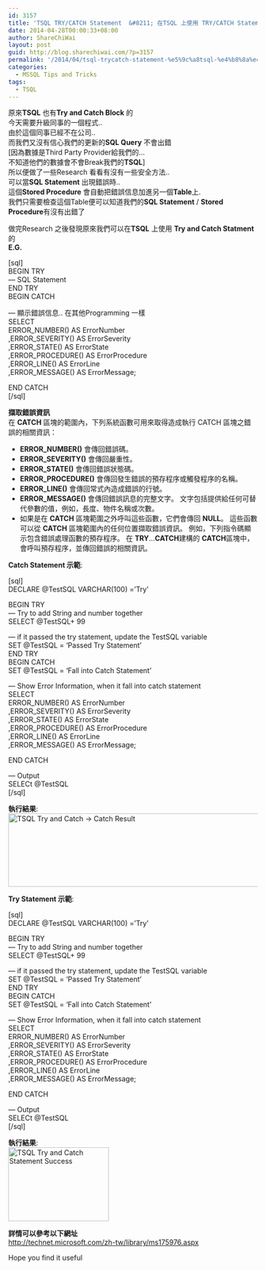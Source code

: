 ```yaml
---
id: 3157
title: 'TSQL TRY/CATCH Statement  &#8211; 在TSQL 上使用 TRY/CATCH Statement'
date: 2014-04-28T00:00:33+08:00
author: ShareChiWai
layout: post
guid: http://blog.sharechiwai.com/?p=3157
permalink: '/2014/04/tsql-trycatch-statement-%e5%9c%a8tsql-%e4%b8%8a%e4%bd%bf%e7%94%a8-trycatch-statement/'
categories:
  - MSSQL Tips and Tricks
tags:
  - TSQL
---
```

原來**TSQL** 也有**Try and Catch Block** 的  
今天需要升級同事的一個程式..  
由於這個同事已經不在公司..  
而我們又沒有信心我們的更新的**SQL Query** 不會出錯  
[因為數據是Third Party Provider給我們的&#8230;  
不知道他們的數據會不會Break我們的**TSQL**]  
所以便做了一些Research 看看有沒有一些安全方法..  
可以當**SQL Statement** 出現錯誤時..  
這個**Stored Procedure** 會自動把錯誤信息加進另一個**Table**上.  
我們只需要檢查這個Table便可以知道我們的**SQL Statement** / **Stored Procedure**有沒有出錯了

做完Research 之後發現原來我們可以在**TSQL** 上使用 **Try and Catch Statment** 的  
**E.G.**

[sql]  
BEGIN TRY  
&#8212; SQL Statement  
END TRY  
BEGIN CATCH

&#8212; 顯示錯誤信息.. 在其他Programming 一樣  
SELECT  
ERROR_NUMBER() AS ErrorNumber  
,ERROR_SEVERITY() AS ErrorSeverity  
,ERROR_STATE() AS ErrorState  
,ERROR_PROCEDURE() AS ErrorProcedure  
,ERROR_LINE() AS ErrorLine  
,ERROR_MESSAGE() AS ErrorMessage;

END CATCH  
[/sql]

**擷取錯誤資訊**  
在 **CATCH** 區塊的範圍內，下列系統函數可用來取得造成執行 CATCH 區塊之錯誤的相關資訊：

  * **ERROR_NUMBER()** 會傳回錯誤碼。
  * **ERROR_SEVERITY()** 會傳回嚴重性。
  * **ERROR_STATE()** 會傳回錯誤狀態碼。
  * **ERROR_PROCEDURE()** 會傳回發生錯誤的預存程序或觸發程序的名稱。
  * **ERROR_LINE()** 會傳回常式內造成錯誤的行號。
  * **ERROR_MESSAGE()** 會傳回錯誤訊息的完整文字。 文字包括提供給任何可替代參數的值，例如，長度、物件名稱或次數。
  * 如果是在 **CATCH** 區塊範圍之外呼叫這些函數，它們會傳回 **NULL**。 這些函數可以從 **CATCH** 區塊範圍內的任何位置擷取錯誤資訊。 例如，下列指令碼顯示包含錯誤處理函數的預存程序。 在 **TRY**…**CATCH**建構的 **CATCH**區塊中，會呼叫預存程序，並傳回錯誤的相關資訊。

**Catch Statement 示範**:

[sql]  
DECLARE @TestSQL VARCHAR(100) =&#8217;Try&#8217;

BEGIN TRY  
&#8212; Try to add String and number together  
SELECT @TestSQL+ 99

&#8212; if it passed the try statement, update the TestSQL variable  
SET @TestSQL = &#8216;Passed Try Statement&#8217;  
END TRY  
BEGIN CATCH  
SET @TestSQL = &#8216;Fall into Catch Statement&#8217;

&#8212; Show Error Information, when it fall into catch statement  
SELECT  
ERROR_NUMBER() AS ErrorNumber  
,ERROR_SEVERITY() AS ErrorSeverity  
,ERROR_STATE() AS ErrorState  
,ERROR_PROCEDURE() AS ErrorProcedure  
,ERROR_LINE() AS ErrorLine  
,ERROR_MESSAGE() AS ErrorMessage;

END CATCH

&#8212; Output  
SELECt @TestSQL  
[/sql]

**執行結果**:  
<img class="alignnone" src="https://i0.wp.com/farm3.static.flickr.com/2937/14011490269_9274452587_z.jpg?resize=625%2C148" alt="TSQL Try and Catch -> Catch Result" width="625" height="148" data-recalc-dims="1" /> 

**Try Statement 示範**:

[sql]  
DECLARE @TestSQL VARCHAR(100) =&#8217;Try&#8217;

BEGIN TRY  
&#8212; Try to add String and number together  
SELECT @TestSQL+ 99

&#8212; if it passed the try statement, update the TestSQL variable  
SET @TestSQL = &#8216;Passed Try Statement&#8217;  
END TRY  
BEGIN CATCH  
SET @TestSQL = &#8216;Fall into Catch Statement&#8217;

&#8212; Show Error Information, when it fall into catch statement  
SELECT  
ERROR_NUMBER() AS ErrorNumber  
,ERROR_SEVERITY() AS ErrorSeverity  
,ERROR_STATE() AS ErrorState  
,ERROR_PROCEDURE() AS ErrorProcedure  
,ERROR_LINE() AS ErrorLine  
,ERROR_MESSAGE() AS ErrorMessage;

END CATCH

&#8212; Output  
SELECt @TestSQL  
[/sql]

**執行結果**:  
<img class="alignnone" src="https://i1.wp.com/farm6.static.flickr.com/5151/14194879391_175bbc3c39_z.jpg?resize=203%2C149" alt="TSQL Try and Catch Statement Success" width="203" height="149" data-recalc-dims="1" /> 

**詳情可以參考以下網址**  
<a title="TSQL Try and Catch Block" href="http://technet.microsoft.com/zh-tw/library/ms175976.aspx" target="_blank">http://technet.microsoft.com/zh-tw/library/ms175976.aspx</a>

Hope you find it useful